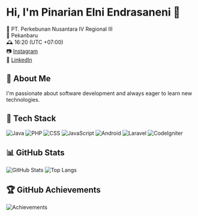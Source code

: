 # Hi, I'm Pinarian Elni Endrasaneni 👋  
💼 PT. Perkebunan Nusantara IV Regional III  
📍 Pekanbaru  
🕰️ 16:20 (UTC +07:00)  
📷 [Instagram](https://instagram.com/niniiii_xyz)  
🔗 [LinkedIn](https://linkedin.com/in/pinarian-elni-endrasaneni-17a896215)  

## 🚀 About Me  
I'm passionate about software development and always eager to learn new technologies.

## 🔧 Tech Stack  
![Java](https://img.shields.io/badge/Java-ED8B00?style=for-the-badge&logo=java&logoColor=white) ![PHP](https://img.shields.io/badge/PHP-777BB4?style=for-the-badge&logo=php&logoColor=white) ![CSS](https://img.shields.io/badge/CSS-1572B6?style=for-the-badge&logo=css3&logoColor=white)  ![JavaScript](https://img.shields.io/badge/JavaScript-F7DF1E?style=for-the-badge&logo=javascript&logoColor=black) ![Android](https://img.shields.io/badge/Android-3DDC84?style=for-the-badge&logo=android&logoColor=white) ![Laravel](https://img.shields.io/badge/Laravel-FF2D20?style=for-the-badge&logo=laravel&logoColor=white) ![CodeIgniter](https://img.shields.io/badge/CodeIgniter-EF4223?style=for-the-badge&logo=codeigniter&logoColor=white)  

## 📊 GitHub Stats  
![GitHub Stats](https://github-readme-stats.vercel.app/api?username=yourusername&show_icons=true&theme=tokyonight)
![Top Langs](https://github-readme-stats.vercel.app/api/top-langs/?username=pinarian&layout=compact&theme=radical)  

## 🏆 GitHub Achievements  
![Achievements](https://github-profile-trophy.vercel.app/?username=pinarian&theme=onedark)  
